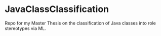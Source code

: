 # JavaClassClassification
Repo for my Master Thesis on the classification of Java classes into role stereotypes via ML.
